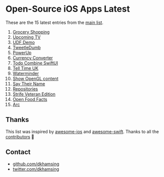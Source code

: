 # Open-Source iOS Apps Latest

These are the 15 latest entries from the [main list](https://github.com/dkhamsing/open-source-ios-apps).


1. [Grocery Shopping](https://github.com/Widle-Studio/Grocery-App)
2. [Upcoming TV](https://github.com/dkhamsing/upcomingtv)
3. [UDF Demo](https://github.com/AlexeyDemedetskiy/SwiftUI-UDF-Demo)
4. [TweetleDumb](https://github.com/IanKeen/TweetleDumb)
5. [PowerUp](https://github.com/anitab-org/powerup-iOS)
6. [Currency Converter](https://github.com/alexliubj/SwiftUI-Currency-Converter)
7. [Todo Combine SwiftUI](https://github.com/jamfly/SwiftUI-Combine-todo-example)
8. [Tell Time UK](https://github.com/renaudjenny/telltime)
9. [Waterminder](https://github.com/caiobzen/water-reminder-swiftui)
10. [Show OpenGL content](https://github.com/bradley/iOSSwiftOpenGL)
11. [Say Their Name](https://github.com/Say-Their-Name/say-their-names-ios)
12. [Repositories](https://github.com/kitasuke/SwiftUI-Flux)
13. [Strife Veteran Edition](https://github.com/svkaiser/strife-ve)
14. [Open Food Facts](https://github.com/openfoodfacts/openfoodfacts-ios)
15. [Arc](https://github.com/sobri909/ArcMini)

## Thanks

This list was inspired by [awesome-ios](https://github.com/vsouza/awesome-ios) and [awesome-swift](https://github.com/matteocrippa/awesome-swift). Thanks to all the [contributors](https://github.com/dkhamsing/open-source-ios-apps/graphs/contributors) 🎉 

## Contact

- [github.com/dkhamsing](https://github.com/dkhamsing)
- [twitter.com/dkhamsing](https://twitter.com/dkhamsing)
